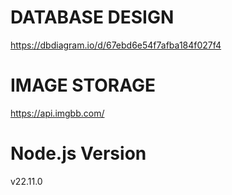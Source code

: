# DATABASE DESIGN
https://dbdiagram.io/d/67ebd6e54f7afba184f027f4

# IMAGE STORAGE
https://api.imgbb.com/

# Node.js Version
v22.11.0